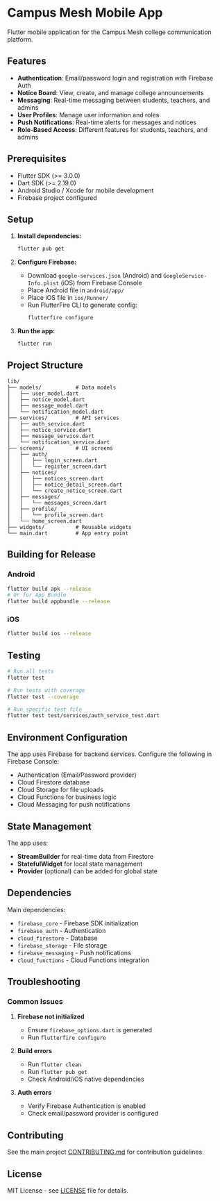 # Campus Mesh Mobile App

Flutter mobile application for the Campus Mesh college communication platform.

## Features

- **Authentication**: Email/password login and registration with Firebase Auth
- **Notice Board**: View, create, and manage college announcements
- **Messaging**: Real-time messaging between students, teachers, and admins
- **User Profiles**: Manage user information and roles
- **Push Notifications**: Real-time alerts for messages and notices
- **Role-Based Access**: Different features for students, teachers, and admins

## Prerequisites

- Flutter SDK (>= 3.0.0)
- Dart SDK (>= 2.19.0)
- Android Studio / Xcode for mobile development
- Firebase project configured

## Setup

1. **Install dependencies:**
   ```bash
   flutter pub get
   ```

2. **Configure Firebase:**
   - Download `google-services.json` (Android) and `GoogleService-Info.plist` (iOS) from Firebase Console
   - Place Android file in `android/app/`
   - Place iOS file in `ios/Runner/`
   - Run FlutterFire CLI to generate config:
     ```bash
     flutterfire configure
     ```

3. **Run the app:**
   ```bash
   flutter run
   ```

## Project Structure

```
lib/
├── models/           # Data models
│   ├── user_model.dart
│   ├── notice_model.dart
│   ├── message_model.dart
│   └── notification_model.dart
├── services/         # API services
│   ├── auth_service.dart
│   ├── notice_service.dart
│   ├── message_service.dart
│   └── notification_service.dart
├── screens/          # UI screens
│   ├── auth/
│   │   ├── login_screen.dart
│   │   └── register_screen.dart
│   ├── notices/
│   │   ├── notices_screen.dart
│   │   ├── notice_detail_screen.dart
│   │   └── create_notice_screen.dart
│   ├── messages/
│   │   └── messages_screen.dart
│   ├── profile/
│   │   └── profile_screen.dart
│   └── home_screen.dart
├── widgets/          # Reusable widgets
└── main.dart         # App entry point
```

## Building for Release

### Android
```bash
flutter build apk --release
# Or for App Bundle
flutter build appbundle --release
```

### iOS
```bash
flutter build ios --release
```

## Testing

```bash
# Run all tests
flutter test

# Run tests with coverage
flutter test --coverage

# Run specific test file
flutter test test/services/auth_service_test.dart
```

## Environment Configuration

The app uses Firebase for backend services. Configure the following in Firebase Console:

- Authentication (Email/Password provider)
- Cloud Firestore database
- Cloud Storage for file uploads
- Cloud Functions for business logic
- Cloud Messaging for push notifications

## State Management

The app uses:
- **StreamBuilder** for real-time data from Firestore
- **StatefulWidget** for local state management
- **Provider** (optional) can be added for global state

## Dependencies

Main dependencies:
- `firebase_core` - Firebase SDK initialization
- `firebase_auth` - Authentication
- `cloud_firestore` - Database
- `firebase_storage` - File storage
- `firebase_messaging` - Push notifications
- `cloud_functions` - Cloud Functions integration

## Troubleshooting

### Common Issues

1. **Firebase not initialized**
   - Ensure `firebase_options.dart` is generated
   - Run `flutterfire configure`

2. **Build errors**
   - Run `flutter clean`
   - Run `flutter pub get`
   - Check Android/iOS native dependencies

3. **Auth errors**
   - Verify Firebase Authentication is enabled
   - Check email/password provider is configured

## Contributing

See the main project [CONTRIBUTING.md](../../docs/CONTRIBUTING.md) for contribution guidelines.

## License

MIT License - see [LICENSE](../../LICENSE) file for details.
